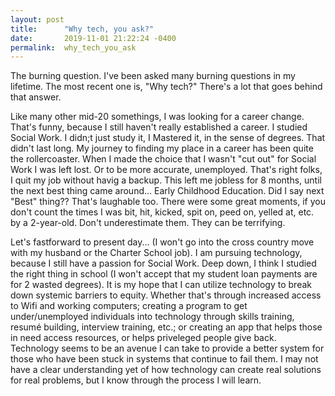 ```yaml
---
layout: post
title:      "Why tech, you ask?"
date:       2019-11-01 21:22:24 -0400
permalink:  why_tech_you_ask
---
```



The burning question. I've been asked many burning questions in my lifetime. The most recent one is, "Why tech?" There's a lot that goes behind that answer. 

Like many other mid-20 somethings, I was looking for a career change. That's funny, because I still haven't really established a career. I studied Social Work. I didn;t just study it, I Mastered it, in the sense of degrees. That didn't last long. My journey to finding my place in a career has been quite the rollercoaster. When I made the choice that I wasn't "cut out" for Social Work I was left lost. Or to be more accurate, unemployed. That's right folks, I quit my job without havig a backup. This left me jobless for 8 months, until the next best thing came around... Early Childhood Education. Did I say next "Best" thing?? That's laughable too. There were some great moments, if you don't count the times I was bit, hit, kicked, spit on, peed on, yelled at, etc. by a 2-year-old. Don't underestimate them. They can be terrifying. 

Let's fastforward to present day... (I won't go into the cross country move with my husband or the Charter School job). I am pursuing technology, because I still have a passion for Social Work. Deep down, I think I studied the right thing in school (I won't accept that my student loan payments are for 2 wasted degrees). It is my hope that I can utilize technology to break down systemic barriers to equity. Whether that's through increased access to Wifi and working computers; creating a program to get under/unemployed individuals into technology through skills training, resumé building, interview training, etc.; or creating an app that helps those in need access resources, or helps priveleged people give back. Technology seems to be an avenue I can take to provide a better system for those who have been stuck in systems that continue to fail them. I may not have a clear understanding yet of how technology can create real solutions for real problems, but I know through the process I will learn.
